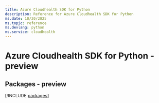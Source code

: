 ```yaml
---
title: Azure Cloudhealth SDK for Python
description: Reference for Azure Cloudhealth SDK for Python
ms.date: 10/20/2025
ms.topic: reference
ms.devlang: python
ms.service: cloudhealth
---
```

# Azure Cloudhealth SDK for Python - preview
## Packages - preview
[!INCLUDE [packages](cloudhealth-index.md)]